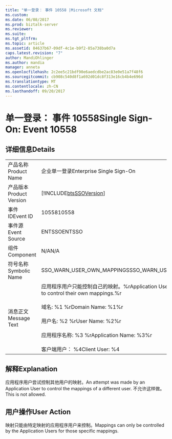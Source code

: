 ```yaml
---
title: "单一登录： 事件 10558 |Microsoft 文档"
ms.custom: 
ms.date: 06/08/2017
ms.prod: biztalk-server
ms.reviewer: 
ms.suite: 
ms.tgt_pltfrm: 
ms.topic: article
ms.assetid: 84637b67-09df-4c1e-b9f2-85a738ba0d7a
caps.latest.revision: "7"
author: MandiOhlinger
ms.author: mandia
manager: anneta
ms.openlocfilehash: 2c2ee5c21bdf90e6aedcdbe2ac83e0e51a7f48f6
ms.sourcegitcommit: cb908c540d8f1a692d01dc8f313e16cb4b4e696d
ms.translationtype: MT
ms.contentlocale: zh-CN
ms.lasthandoff: 09/20/2017
---
```

# <a name="single-sign-on-event-10558"></a><span data-ttu-id="77e76-102">单一登录： 事件 10558</span><span class="sxs-lookup"><span data-stu-id="77e76-102">Single Sign-On: Event 10558</span></span>
## <a name="details"></a><span data-ttu-id="77e76-103">详细信息</span><span class="sxs-lookup"><span data-stu-id="77e76-103">Details</span></span>  
  
|||  
|-|-|  
|<span data-ttu-id="77e76-104">产品名称</span><span class="sxs-lookup"><span data-stu-id="77e76-104">Product Name</span></span>|<span data-ttu-id="77e76-105">企业单一登录</span><span class="sxs-lookup"><span data-stu-id="77e76-105">Enterprise Single Sign-On</span></span>|  
|<span data-ttu-id="77e76-106">产品版本</span><span class="sxs-lookup"><span data-stu-id="77e76-106">Product Version</span></span>|[!INCLUDE[btsSSOVersion](../includes/btsssoversion-md.md)]|  
|<span data-ttu-id="77e76-107">事件 ID</span><span class="sxs-lookup"><span data-stu-id="77e76-107">Event ID</span></span>|<span data-ttu-id="77e76-108">10558</span><span class="sxs-lookup"><span data-stu-id="77e76-108">10558</span></span>|  
|<span data-ttu-id="77e76-109">事件源</span><span class="sxs-lookup"><span data-stu-id="77e76-109">Event Source</span></span>|<span data-ttu-id="77e76-110">ENTSSO</span><span class="sxs-lookup"><span data-stu-id="77e76-110">ENTSSO</span></span>|  
|<span data-ttu-id="77e76-111">组件</span><span class="sxs-lookup"><span data-stu-id="77e76-111">Component</span></span>|<span data-ttu-id="77e76-112">N/A</span><span class="sxs-lookup"><span data-stu-id="77e76-112">N/A</span></span>|  
|<span data-ttu-id="77e76-113">符号名称</span><span class="sxs-lookup"><span data-stu-id="77e76-113">Symbolic Name</span></span>|<span data-ttu-id="77e76-114">SSO_WARN_USER_OWN_MAPPINGS</span><span class="sxs-lookup"><span data-stu-id="77e76-114">SSO_WARN_USER_OWN_MAPPINGS</span></span>|  
|<span data-ttu-id="77e76-115">消息正文</span><span class="sxs-lookup"><span data-stu-id="77e76-115">Message Text</span></span>|<span data-ttu-id="77e76-116">应用程序用户只能控制自己的映射。%r</span><span class="sxs-lookup"><span data-stu-id="77e76-116">Application Users are only allowed to control their own mappings.%r</span></span><br /><br /> <span data-ttu-id="77e76-117">域名: %1 %r</span><span class="sxs-lookup"><span data-stu-id="77e76-117">Domain Name: %1%r</span></span><br /><br /> <span data-ttu-id="77e76-118">用户名: %2 %r</span><span class="sxs-lookup"><span data-stu-id="77e76-118">User Name: %2%r</span></span><br /><br /> <span data-ttu-id="77e76-119">应用程序名称: %3 %r</span><span class="sxs-lookup"><span data-stu-id="77e76-119">Application Name: %3%r</span></span><br /><br /> <span data-ttu-id="77e76-120">客户端用户： %4</span><span class="sxs-lookup"><span data-stu-id="77e76-120">Client User: %4</span></span>|  
  
## <a name="explanation"></a><span data-ttu-id="77e76-121">解释</span><span class="sxs-lookup"><span data-stu-id="77e76-121">Explanation</span></span>  
 <span data-ttu-id="77e76-122">应用程序用户尝试控制其他用户的映射。</span><span class="sxs-lookup"><span data-stu-id="77e76-122">An attempt was made by an Application User to control the mappings of a different user.</span></span> <span data-ttu-id="77e76-123">不允许这样做。</span><span class="sxs-lookup"><span data-stu-id="77e76-123">This is not allowed.</span></span>  
  
## <a name="user-action"></a><span data-ttu-id="77e76-124">用户操作</span><span class="sxs-lookup"><span data-stu-id="77e76-124">User Action</span></span>  
 <span data-ttu-id="77e76-125">映射只能由特定映射的应用程序用户来控制。</span><span class="sxs-lookup"><span data-stu-id="77e76-125">Mappings can only be controlled by the Application Users for those specific mappings.</span></span>